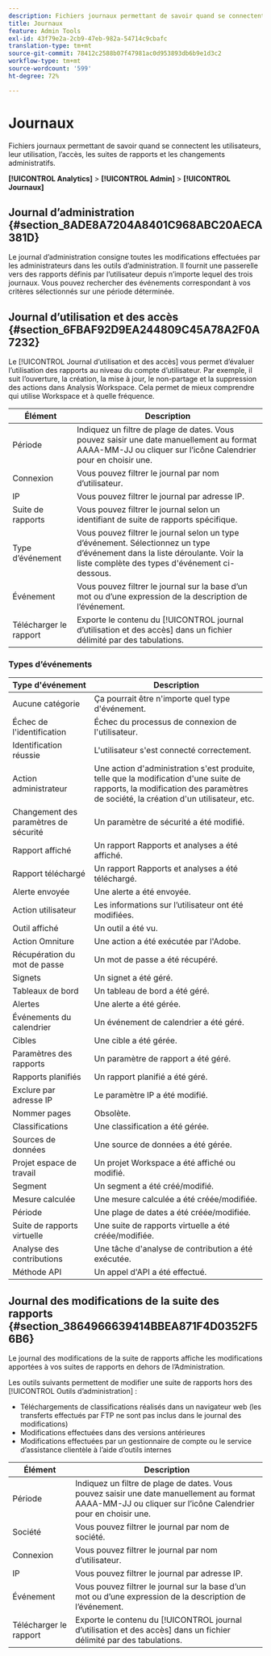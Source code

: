 ```yaml
---
description: Fichiers journaux permettant de savoir quand se connectent les utilisateurs, leur utilisation, l’accès, les suites de rapports et les changements administratifs.
title: Journaux
feature: Admin Tools
exl-id: 43f79e2a-2cb9-47eb-982a-54714c9cbafc
translation-type: tm+mt
source-git-commit: 78412c2588b07f47981ac0d953893db6b9e1d3c2
workflow-type: tm+mt
source-wordcount: '599'
ht-degree: 72%

---
```


# Journaux

Fichiers journaux permettant de savoir quand se connectent les utilisateurs, leur utilisation, l’accès, les suites de rapports et les changements administratifs.

**[!UICONTROL Analytics]** > **[!UICONTROL Admin]** > **[!UICONTROL Journaux]**

## Journal d’administration {#section_8ADE8A7204A8401C968ABC20AECA381D}

Le journal d’administration consigne toutes les modifications effectuées par les administrateurs dans les outils d’administration. Il fournit une passerelle vers des rapports définis par l’utilisateur depuis n’importe lequel des trois journaux. Vous pouvez rechercher des événements correspondant à vos critères sélectionnés sur une période déterminée.

## Journal d’utilisation et des accès {#section_6FBAF92D9EA244809C45A78A2F0A7232}

Le [!UICONTROL Journal d’utilisation et des accès] vous permet d’évaluer l’utilisation des rapports au niveau du compte d’utilisateur. Par exemple, il suit l’ouverture, la création, la mise à jour, le non-partage et la suppression des actions dans Analysis Workspace. Cela permet de mieux comprendre qui utilise Workspace et à quelle fréquence.

| Élément | Description |
|---|---|
| Période | Indiquez un filtre de plage de dates. Vous pouvez saisir une date manuellement au format AAAA-MM-JJ ou cliquer sur l’icône Calendrier pour en choisir une. |
| Connexion | Vous pouvez filtrer le journal par nom d’utilisateur. |
| IP | Vous pouvez filtrer le journal par adresse IP. |
| Suite de rapports | Vous pouvez filtrer le journal selon un identifiant de suite de rapports spécifique. |
| Type d’événement | Vous pouvez filtrer le journal selon un type d’événement. Sélectionnez un type d’événement dans la liste déroulante. Voir la liste complète des types d&#39;événement ci-dessous. |
| Événement | Vous pouvez filtrer le journal sur la base d’un mot ou d’une expression de la description de l’événement. |
| Télécharger le rapport | Exporte le contenu du [!UICONTROL journal d’utilisation et des accès] dans un fichier délimité par des tabulations. |

### Types d’événements

| Type d&#39;événement | Description |
| --- | --- |
| Aucune catégorie | Ça pourrait être n&#39;importe quel type d&#39;événement. |
| Échec de l&#39;identification | Échec du processus de connexion de l&#39;utilisateur. |
| Identification réussie | L&#39;utilisateur s&#39;est connecté correctement. |
| Action administrateur | Une action d&#39;administration s&#39;est produite, telle que la modification d&#39;une suite de rapports, la modification des paramètres de société, la création d&#39;un utilisateur, etc. |
| Changement des paramètres de sécurité | Un paramètre de sécurité a été modifié. |
| Rapport affiché | Un rapport Rapports et analyses a été affiché. |
| Rapport téléchargé | Un rapport Rapports et analyses a été téléchargé. |
| Alerte envoyée | Une alerte a été envoyée. |
| Action utilisateur | Les informations sur l’utilisateur ont été modifiées. |
| Outil affiché | Un outil a été vu. |
| Action Omniture | Une action a été exécutée par l&#39;Adobe. |
| Récupération du mot de passe | Un mot de passe a été récupéré. |
| Signets | Un signet a été géré. |
| Tableaux de bord | Un tableau de bord a été géré. |
| Alertes | Une alerte a été gérée. |
| Événements du calendrier | Un événement de calendrier a été géré. |
| Cibles | Une cible a été gérée. |
| Paramètres des rapports | Un paramètre de rapport a été géré. |
| Rapports planifiés | Un rapport planifié a été géré. |
| Exclure par adresse IP | Le paramètre IP a été modifié. |
| Nommer pages | Obsolète. |
| Classifications | Une classification a été gérée. |
| Sources de données | Une source de données a été gérée. |
| Projet espace de travail | Un projet Workspace a été affiché ou modifié. |
| Segment | Un segment a été créé/modifié. |
| Mesure calculée | Une mesure calculée a été créée/modifiée. |
| Période | Une plage de dates a été créée/modifiée. |
| Suite de rapports virtuelle | Une suite de rapports virtuelle a été créée/modifiée. |
| Analyse des contributions | Une tâche d&#39;analyse de contribution a été exécutée. |
| Méthode API | Un appel d&#39;API a été effectué. |


## Journal des modifications de la suite des rapports  {#section_3864966639414BBEA871F4D0352F56B6}

Le journal des modifications de la suite de rapports affiche les modifications apportées à vos suites de rapports en dehors de l’Administration.

Les outils suivants permettent de modifier une suite de rapports hors des [!UICONTROL Outils d’administration] :

* Téléchargements de classifications réalisés dans un navigateur web (les transferts effectués par FTP ne sont pas inclus dans le journal des modifications)
* Modifications effectuées dans des versions antérieures
* Modifications effectuées par un gestionnaire de compte ou le service d’assistance clientèle à l’aide d’outils internes

| Élément | Description |
|---|---|
| Période | Indiquez un filtre de plage de dates. Vous pouvez saisir une date manuellement au format AAAA-MM-JJ ou cliquer sur l’icône Calendrier pour en choisir une. |
| Société | Vous pouvez filtrer le journal par nom de société. |
| Connexion | Vous pouvez filtrer le journal par nom d’utilisateur. |
| IP | Vous pouvez filtrer le journal par adresse IP. |
| Événement | Vous pouvez filtrer le journal sur la base d’un mot ou d’une expression de la description de l’événement. |
| Télécharger le rapport | Exporte le contenu du [!UICONTROL journal d’utilisation et des accès] dans un fichier délimité par des tabulations. |
